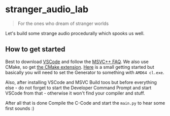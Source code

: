 # stranger_audio_lab

> For the ones who dream of stranger worlds


Let's build some strange audio procedurally which spooks us well.


## How to get started

Best to download [VSCode](https://code.visualstudio.com/) and follow the [MSVC++ FAQ](https://code.visualstudio.com/docs/cpp/config-msvc). We also use CMake, so get [the CMake extension](https://marketplace.visualstudio.com/items/?itemName=ms-vscode.cmake-tools). [Here](https://code.visualstudio.com/docs/cpp/cmake-quickstart) is a small getting started but basically you will need to set the Generator to something with `AMD64 cl.exe`.

Also, after installing VSCode and MSVC Build toos but before everything else - do not forget to start the Developer Command Prompt and start VSCode from that - otherwise it won't find your compiler and stuff.

After all that is done Compile the C-Code and start the `main.py` to hear some first sounds :)
